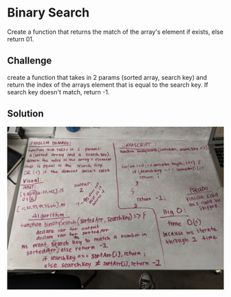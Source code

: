# Binary Search
 Create a function that returns the match of the array's element if exists, else return 01. 


## Challenge
create a function that takes in 2 params (sorted array, search key) and return the index of the arrays element that is equal to the search key. If search key doesn't match, return -1. 

## Solution
![](/assets/binary-search.jpg)